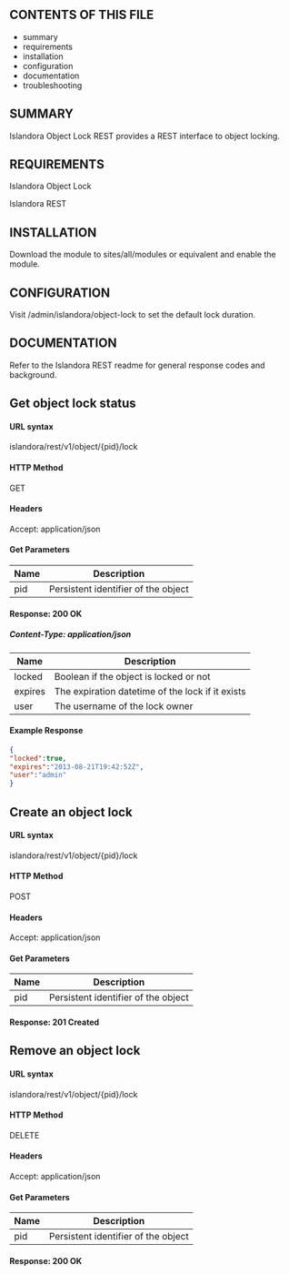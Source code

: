 CONTENTS OF THIS FILE
---------------------

 * summary
 * requirements
 * installation
 * configuration
 * documentation
 * troubleshooting

SUMMARY
-------

Islandora Object Lock REST provides a REST interface to object locking.

REQUIREMENTS
------------

Islandora Object Lock

Islandora REST

INSTALLATION
------------

Download the module to sites/all/modules or equivalent and enable the module.

CONFIGURATION
-------------

Visit /admin/islandora/object-lock to set the default lock duration.

DOCUMENTATION
-------------

Refer to the Islandora REST readme for general response codes and background.

## Get object lock status

#### URL syntax
islandora/rest/v1/object/{pid}/lock

#### HTTP Method
GET

#### Headers
Accept: application/json

#### Get Parameters
| Name          | Description                                                  |
| ------------- | ------------------------------------------------------------ |
| pid           | Persistent identifier of the object

#### Response: 200 OK
##### Content-Type: application/json
| Name          | Description                                                  |
| ------------- | ------------------------------------------------------------ |
| locked        | Boolean if the object is locked or not
| expires       | The expiration datetime of the lock if it exists
| user          | The username of the lock owner

#### Example Response
```JSON
{
"locked":true,
"expires":"2013-08-21T19:42:52Z",
"user":"admin"
}
```

## Create an object lock

#### URL syntax
islandora/rest/v1/object/{pid}/lock

#### HTTP Method
POST

#### Headers
Accept: application/json

#### Get Parameters
| Name          | Description                                                  |
| ------------- | ------------------------------------------------------------ |
| pid           | Persistent identifier of the object

#### Response: 201 Created

## Remove an object lock

#### URL syntax
islandora/rest/v1/object/{pid}/lock

#### HTTP Method
DELETE

#### Headers
Accept: application/json

#### Get Parameters
| Name          | Description                                                  |
| ------------- | ------------------------------------------------------------ |
| pid           | Persistent identifier of the object

#### Response: 200 OK